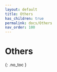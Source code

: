 ```yaml
---
layout: default
title: Others
has_children: true
permalink: docs/Others
nav_order: 100
---
```


# Others
{: .no_toc }